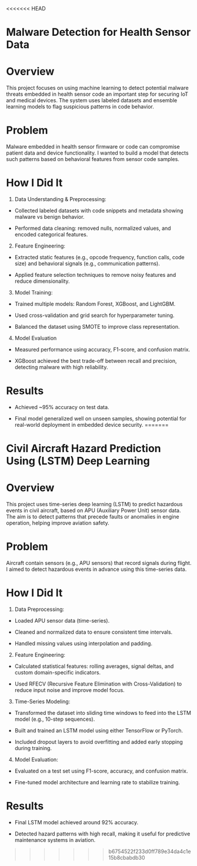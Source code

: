 <<<<<<< HEAD
# Malware Detection for Health Sensor Data
# Overview 
This project focuses on using machine learning to detect potential malware threats embedded in health sensor code an important step for securing IoT and medical devices. The system uses labeled datasets and ensemble learning models to flag suspicious patterns in code behavior.
# Problem
Malware embedded in health sensor firmware or code can compromise patient data and device functionality. I wanted to build a model that detects such patterns based on behavioral features from sensor code samples.

# How I Did It
1. Data Understanding & Preprocessing:
- Collected labeled datasets with code snippets and metadata showing malware vs benign behavior.

- Performed data cleaning: removed nulls, normalized values, and encoded categorical features.

2. Feature Engineering:
- Extracted static features (e.g., opcode frequency, function calls, code size) and behavioral signals (e.g., communication patterns).

- Applied feature selection techniques to remove noisy features and reduce dimensionality.

3. Model Training:
- Trained multiple models: Random Forest, XGBoost, and LightGBM.

- Used cross-validation and grid search for hyperparameter tuning.

- Balanced the dataset using SMOTE to improve class representation.

4. Model Evaluation
- Measured performance using accuracy, F1-score, and confusion matrix.

- XGBoost achieved the best trade-off between recall and precision, detecting malware with high reliability.

# Results
- Achieved ~95% accuracy on test data.

- Final model generalized well on unseen samples, showing potential for real-world deployment in embedded device security.
=======
# Civil Aircraft Hazard Prediction Using (LSTM) Deep Learning
# Overview
This project uses time-series deep learning (LSTM) to predict hazardous events in civil aircraft, based on APU (Auxiliary Power Unit) sensor data. The aim is to detect patterns that precede faults or anomalies in engine operation, helping improve aviation safety.

# Problem
Aircraft contain sensors (e.g., APU sensors) that record signals during flight. I aimed to detect hazardous events in advance using this time-series data.

# How I Did It
1. Data Preprocessing:
- Loaded APU sensor data (time-series).

- Cleaned and normalized data to ensure consistent time intervals.

- Handled missing values using interpolation and padding.

2. Feature Engineering:
- Calculated statistical features: rolling averages, signal deltas, and custom domain-specific indicators.

- Used RFECV (Recursive Feature Elimination with Cross-Validation) to reduce input noise and improve model focus.

3. Time-Series Modeling:
- Transformed the dataset into sliding time windows to feed into the LSTM model (e.g., 10-step sequences).

- Built and trained an LSTM model using either TensorFlow or PyTorch.

- Included dropout layers to avoid overfitting and added early stopping during training.

4. Model Evaluation:
- Evaluated on a test set using F1-score, accuracy, and confusion matrix.

- Fine-tuned model architecture and learning rate to stabilize training.

# Results
- Final LSTM model achieved around 92% accuracy.

- Detected hazard patterns with high recall, making it useful for predictive maintenance systems in aviation.
>>>>>>> b6754522f233d0ff789e34da4c1e15b8cbabdb30
